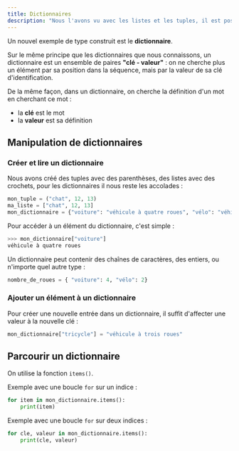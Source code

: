 ```yaml
---
title: Dictionnaires
description: "Nous l'avons vu avec les listes et les tuples, il est possible de créer de nouveaux **types construits** à partir des types de base (int, float, str...). Pour les tuples et les listes, on accède à chaque élément par sa position dans la séquence, grâce à son indice : `liste[2]` correspond à l'élément d'indice 2."
--- 
```


Un nouvel exemple de type construit est le **dictionnaire**.

Sur le même principe que les dictionnaires que nous connaissons, un dictionnaire est un ensemble de paires **"clé - valeur"** : on ne cherche plus un élément par sa position dans la séquence, mais par la valeur de sa clé d'identification.

De la même façon, dans un dictionnaire, on cherche la définition d'un mot en cherchant ce mot : 
- la **clé** est le mot
- la **valeur** est sa définition

## Manipulation de dictionnaires
### Créer et lire un dictionnaire
Nous avons créé des tuples avec des parenthèses, des listes avec des crochets, pour les dictionnaires il nous reste les accolades :

```py
mon_tuple = ("chat", 12, 13)
ma_liste = ["chat", 12, 13]
mon_dictionnaire = {"voiture": "véhicule à quatre roues", "vélo": "véhicule à deux roues"}
```

Pour accéder à un élément du dictionnaire, c'est simple :
```py
>>> mon_dictionnaire["voiture"]
véhicule à quatre roues
```

Un dictionnaire peut contenir des chaînes de caractères, des entiers, ou n'importe quel autre type :

```py
nombre_de_roues = { "voiture": 4, "vélo": 2}
```

### Ajouter un élément à un dictionnaire
Pour créer une nouvelle entrée dans un dictionnaire, il suffit d'affecter une valeur à la nouvelle clé :

```py
mon_dictionnaire["tricycle"] = "véhicule à trois roues"
```

## Parcourir un dictionnaire
On utilise la fonction `items()`.

Exemple avec une boucle `for` sur un indice :

```py
for item in mon_dictionnaire.items():
    print(item)
```

Exemple avec une boucle `for` sur deux indices :

```py
for cle, valeur in mon_dictionnaire.items():
    print(cle, valeur)
```